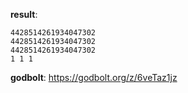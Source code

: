 **result**:
```
4428514261934047302
4428514261934047302
4428514261934047302
1 1 1
```
**godbolt**: https://godbolt.org/z/6veTaz1jz
